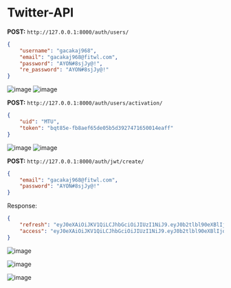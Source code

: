 # Twitter-API


**POST:** `http://127.0.0.1:8000/auth/users/`
```json
{
    "username": "gacakaj968",
    "email": "gacakaj968@fitwl.com",
    "password": "AYON#8sjJy@!",
    "re_password": "AYON#8sjJy@!"
}
```
![image](https://github.com/Ayon-SSP/Twitter/assets/80549753/8594ffbc-95b9-4a0e-abbb-3b0cc26d8de7)
![image](https://github.com/Ayon-SSP/Twitter/assets/80549753/a3025e8d-3e9a-4bc9-bb0b-456015ca14a5)


**POST:** `http://127.0.0.1:8000/auth/users/activation/`
```json
{
    "uid": "MTU",
    "token": "bqt85e-fb8aef65de05b5d3927471650014eaff"
}
```
![image](https://github.com/Ayon-SSP/Twitter/assets/80549753/81bf6bb3-1220-4f92-9b17-b2e132d525d9)
![image](https://github.com/Ayon-SSP/Twitter/assets/80549753/8196c729-abaa-4a80-81da-4ed5abf5ad3b)



**POST:** `http://127.0.0.1:8000/auth/jwt/create/`
```json
{
    "email": "gacakaj968@fitwl.com",
    "password": "AYON#8sjJy@!"
}
```
Response:
```json
{
    "refresh": "eyJ0eXAiOiJKV1QiLCJhbGciOiJIUzI1NiJ9.eyJ0b2tlbl90eXBlIjoicmVmcmVzaCIsImV4cCI6MTY4ODgxNTMyOCwianRpIjoiMGNhMWM1MWNiOWNlNGRmZDkxNmViNDc3ZWUxYzFhYWQiLCJ1c2VyX2lkIjoxNX0.aF87pNgThvso3on7wVzq79N_pEk5DSHK_5_YnPEnsiI",
    "access": "eyJ0eXAiOiJKV1QiLCJhbGciOiJIUzI1NiJ9.eyJ0b2tlbl90eXBlIjoiYWNjZXNzIiwiZXhwIjoxNjg4NjQyNTI4LCJqdGkiOiJmYjQ5MDQ0MjgyNzM0ZjFjOWFiMjJhYjE3OWIyNjY4OSIsInVzZXJfaWQiOjE1fQ.3I_dzIhD1v3cFiKMyLGSfDfI5i5vKB7pAijNr4eJ31c"
}
```
![image](https://github.com/Ayon-SSP/Twitter/assets/80549753/8f4e70ba-9698-4b7e-9898-b71e68dd983b)


![image](https://github.com/Ayon-SSP/Twitter/assets/80549753/7fecfe20-0619-40c9-aee7-152d545f60a3)

![image](https://github.com/Ayon-SSP/Twitter/assets/80549753/f3ca766f-b037-4ce2-9c47-50086878f4e8)

